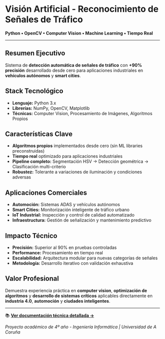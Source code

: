 # Visión Artificial - Reconocimiento de Señales de Tráfico

**Python • OpenCV • Computer Vision • Machine Learning • Tiempo Real**

---

## **Resumen Ejecutivo**
Sistema de **detección automática de señales de tráfico** con **+90% precisión** desarrollado desde cero para aplicaciones industriales en **vehículos autónomos** y **smart cities**.

##  **Stack Tecnológico**
- **Lenguaje:** Python 3.x
- **Librerías:** NumPy, OpenCV, Matplotlib  
- **Técnicas:** Computer Vision, Procesamiento de Imágenes, Algoritmos Propios

## **Características Clave**
- **Algoritmos propios** implementados desde cero (sin ML libraries preconstruidas)
- **Tiempo real** optimizado para aplicaciones industriales
- **Pipeline completo:** Segmentación HSV → Detección geométrica → Clasificación multi-criterio
- **Robustez:** Tolerante a variaciones de iluminación y condiciones adversas

## **Aplicaciones Comerciales**
- **Automoción:** Sistemas ADAS y vehículos autónomos
- **Smart Cities:** Monitorización inteligente de tráfico urbano
- **IoT Industrial:** Inspección y control de calidad automatizado
- **Infraestructura:** Gestión de señalización y mantenimiento predictivo

## **Impacto Técnico**
- **Precisión:** Superior al 90% en pruebas controladas
- **Performance:** Procesamiento en tiempo real
- **Escalabilidad:** Arquitectura modular para nuevas categorías de señales
- **Metodología:** Desarrollo iterativo con validación exhaustiva

## **Valor Profesional**
Demuestra experiencia práctica en **computer vision**, **optimización de algoritmos** y **desarrollo de sistemas críticos** aplicables directamente en **industria 4.0**, **automoción** y **ciudades inteligentes**.

---

📚 **[Ver documentación técnica detallada →](README_TECNICO.md)**

*Proyecto académico de 4º año - Ingeniería Informática | Universidad de A Coruña*  
